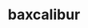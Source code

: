 ---
id: 998
title: baxcalibur
types: [dragon,ice]
image: https://raw.githubusercontent.com/PokeAPI/sprites/master/sprites/pokemon/998.png
---